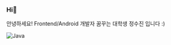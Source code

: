 ### Hi👋
안녕하세요! Frontend/Android 개발자 꿈꾸는 대학생 정수진 입니다 :)

![Java](https://img.shields.io/badge/Java-007396.svg?&style=for-the-badge&logo=Java&logoColor=white)


<!--
**SuJinnnnnn/SuJinnnnnn** is a ✨ _special_ ✨ repository because its `README.md` (this file) appears on your GitHub profile.

Here are some ideas to get you started:

- 🔭 I’m currently working on ...
- 🌱 I’m currently learning ...
- 👯 I’m looking to collaborate on ...
- 🤔 I’m looking for help with ...
- 💬 Ask me about ...
- 📫 How to reach me: ...
- 😄 Pronouns: ...
- ⚡ Fun fact: ...
-->
